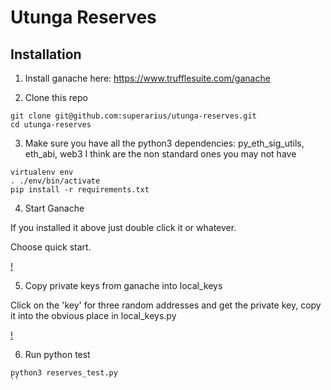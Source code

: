 # Utunga Reserves


## Installation 

1. Install ganache here: https://www.trufflesuite.com/ganache

2. Clone this repo 

```
git clone git@github.com:superarius/utunga-reserves.git
cd utunga-reserves
```

3. Make sure you have all the python3 dependencies: py_eth_sig_utils, eth_abi, web3 I think are the non standard ones you may not have

```
virtualenv env
. ./env/bin/activate
pip install -r requirements.txt
```

4. Start Ganache

If you installed it above just double click it or whatever. 

Choose quick start.

[!](./doc/ganache_quick_start.png)

5. Copy private keys from ganache into local_keys

Click on the 'key' for three random addresses and get the private key, copy it into the obvious place in local_keys.py

[!](./doc/ganache_priv_keys.png)


6. Run python test

```
python3 reserves_test.py
``
